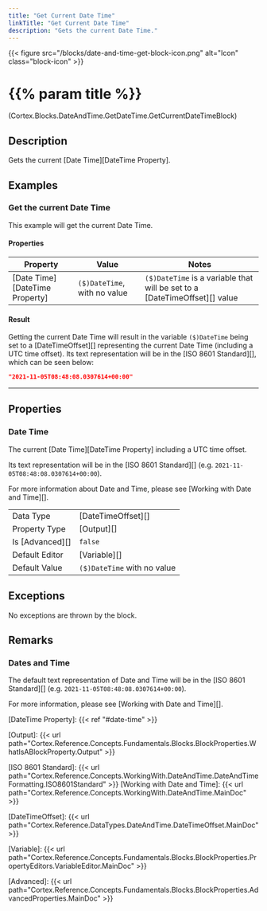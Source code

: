 ```yaml
---
title: "Get Current Date Time"
linkTitle: "Get Current Date Time"
description: "Gets the current Date Time."
---
```


{{< figure src="/blocks/date-and-time-get-block-icon.png" alt="Icon" class="block-icon" >}}

# {{% param title %}}

<p class="namespace">(Cortex.Blocks.DateAndTime.GetDateTime.GetCurrentDateTimeBlock)</p>

## Description

Gets the current [Date Time][DateTime Property].

## Examples

### Get the current Date Time

This example will get the current Date Time.

#### Properties

| Property           | Value                     | Notes                                    |
|--------------------|---------------------------|------------------------------------------|
| [Date Time][DateTime Property] | `($)DateTime`, with no value | `($)DateTime` is a variable that will be set to a [DateTimeOffset][] value |

#### Result

Getting the current Date Time will result in the variable `($)DateTime` being set to a [DateTimeOffset][] representing the current Date Time (including a UTC time offset). Its text representation will be in the [ISO 8601 Standard][], which can be seen below:

```json
"2021-11-05T08:48:08.0307614+00:00"
```

***

## Properties

### Date Time

The current [Date Time][DateTime Property] including a UTC time offset.

Its text representation will be in the [ISO 8601 Standard][] (e.g. `2021-11-05T08:48:08.0307614+00:00`).

For more information about Date and Time, please see [Working with Date and Time][].

| | |
|--------------------|---------------------------|
| Data Type | [DateTimeOffset][] |
| Property Type | [Output][] |
| Is [Advanced][] | `false` |
| Default Editor | [Variable][] |
| Default Value | `($)DateTime` with no value |

## Exceptions

No exceptions are thrown by the block.

## Remarks

### Dates and Time

The default text representation of Date and Time will be in the [ISO 8601 Standard][] (e.g. `2021-11-05T08:48:08.0307614+00:00`).

For more information, please see [Working with Date and Time][].

[DateTime Property]: {{< ref "#date-time" >}}

[Output]: {{< url path="Cortex.Reference.Concepts.Fundamentals.Blocks.BlockProperties.WhatIsABlockProperty.Output" >}}

[ISO 8601 Standard]: {{< url path="Cortex.Reference.Concepts.WorkingWith.DateAndTime.DateAndTimeFormatting.ISO8601Standard" >}}
[Working with Date and Time]: {{< url path="Cortex.Reference.Concepts.WorkingWith.DateAndTime.MainDoc" >}}

[DateTimeOffset]: {{< url path="Cortex.Reference.DataTypes.DateAndTime.DateTimeOffset.MainDoc" >}}

[Variable]: {{< url path="Cortex.Reference.Concepts.Fundamentals.Blocks.BlockProperties.PropertyEditors.VariableEditor.MainDoc" >}}

[Advanced]: {{< url path="Cortex.Reference.Concepts.Fundamentals.Blocks.BlockProperties.AdvancedProperties.MainDoc" >}}
